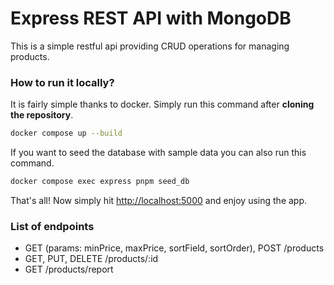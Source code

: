 # Express REST API with MongoDB

This is a simple restful api providing CRUD operations for managing products.

### How to run it locally?

It is fairly simple thanks to docker. Simply run this command after **cloning the repository**.

```sh
docker compose up --build
```

If you want to seed the database with sample data you can also run this command.

```sh
docker compose exec express pnpm seed_db
```

That's all! Now simply hit [http://localhost:5000](http://localhost:5000) and enjoy using the app.

### List of endpoints

- GET (params: minPrice, maxPrice, sortField, sortOrder), POST /products
- GET, PUT, DELETE /products/:id
- GET /products/report
